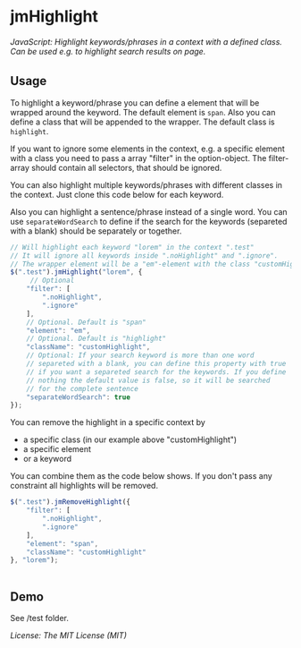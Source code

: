 jmHighlight
==============

###### JavaScript: Highlight keywords/phrases in a context with a defined class. Can be used e.g. to highlight search results on page.

Usage
--------
To highlight a keyword/phrase you can define a element that will be wrapped around the
keyword. The default element is `span`. Also you can define a class that will be appended
to the wrapper. The default class is `highlight`. 

If you want to ignore some elements in the context, e.g. a specific element with a class you need to
pass a array "filter" in the option-object. The filter-array should contain all selectors, that should be ignored.

You can also highlight multiple keywords/phrases with different classes in the context. Just clone this code below for each keyword.

Also you can highlight a sentence/phrase instead of a single word. You can use `separateWordSearch`
to define if the search for the keywords (separeted with a blank) should
be separately or together.
```javascript
// Will highlight each keyword "lorem" in the context ".test"
// It will ignore all keywords inside ".noHighlight" and ".ignore".
// The wrapper element will be a "em"-element with the class "customHighlight"
$(".test").jmHighlight("lorem", {
     // Optional
    "filter": [
        ".noHighlight",
        ".ignore"
    ],
    // Optional. Default is "span"
    "element": "em",
    // Optional. Default is "highlight"
    "className": "customHighlight",
    // Optional: If your search keyword is more than one word
    // separeted with a blank, you can define this property with true
    // if you want a separeted search for the keywords. If you define
    // nothing the default value is false, so it will be searched
    // for the complete sentence
    "separateWordSearch": true
});
```
You can remove the highlight in a specific context by
 * a specific class (in our example above "customHighlight")
 * a specific element
 * or a keyword
 
You can combine them as the code below shows. If you don't
pass any constraint all highlights will be removed.

```javascript
$(".test").jmRemoveHighlight({
    "filter": [
        ".noHighlight",
        ".ignore"
    ],
    "element": "span",
    "className": "customHighlight"
}, "lorem");
		
```

Demo
--------
See /test folder.


_License: The MIT License (MIT)_